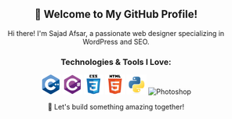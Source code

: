 <div align="center">
<h2>👋 Welcome to My GitHub Profile!</h2>
<p align="center">
  Hi there! I'm Sajad Afsar, a passionate web designer specializing in WordPress and SEO.
</p>
<p align="center">
  <h3>Technologies & Tools I Love:</h3>
  <a href="https://www.w3schools.com/cpp/" target="_blank" rel="noreferrer"><img src="https://raw.githubusercontent.com/devicons/devicon/master/icons/cplusplus/cplusplus-original.svg" alt="cplusplus" width="40" height="40"/></a>
  <a href="https://www.w3schools.com/cs/" target="_blank" rel="noreferrer"><img src="https://raw.githubusercontent.com/devicons/devicon/master/icons/csharp/csharp-original.svg" alt="csharp" width="40" height="40"/></a>
  <a href="https://www.w3schools.com/css/" target="_blank" rel="noreferrer"><img src="https://raw.githubusercontent.com/devicons/devicon/master/icons/css3/css3-original-wordmark.svg" alt="css3" width="40" height="40"/></a>
  <a href="https://www.w3.org/html/" target="_blank" rel="noreferrer"><img src="https://raw.githubusercontent.com/devicons/devicon/master/icons/html5/html5-original-wordmark.svg" alt="html5" width="40" height="40"/></a>
  <a href="https://www.python.org" target="_blank" rel="noreferrer"><img src="https://raw.githubusercontent.com/devicons/devicon/master/icons/python/python-original.svg" alt="python" width="40" height="40"/></a>
  <img title="Photoshop" width="40" src="https://user-images.githubusercontent.com/49023326/160408542-fad72516-51f9-4378-80fa-17d727962517.png" alt="Photoshop"/>
</p>
<p align="center">
  🚀 Let's build something amazing together!
</p>
</div>
